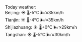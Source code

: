 Today weather:  
Beijing: ☀️   🌡️-5°C 🌬️↘35km/h  
Tianjin: ☀️   🌡️-4°C 🌬️↘35km/h  
Shijiazhuang: ☀️   🌡️+0°C 🌬️↘29km/h  
Tangshan: ☀️   🌡️-5°C 🌬️↘30km/h  
